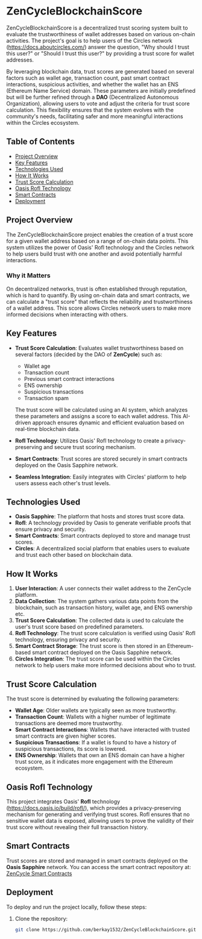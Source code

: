# ZenCycleBlockchainScore

ZenCycleBlockchainScore is a decentralized trust scoring system built to evaluate the trustworthiness of wallet addresses based on various on-chain activities. The project's goal is to help users of the Circles network (https://docs.aboutcircles.com/) answer the question, "Why should I trust this user?" or "Should I trust this user?" by providing a trust score for wallet addresses.

By leveraging blockchain data, trust scores are generated based on several factors such as wallet age, transaction count, past smart contract interactions, suspicious activities, and whether the wallet has an ENS (Ethereum Name Service) domain. These parameters are initially predefined but will be further refined through a **DAO** (Decentralized Autonomous Organization), allowing users to vote and adjust the criteria for trust score calculation. This flexibility ensures that the system evolves with the community's needs, facilitating safer and more meaningful interactions within the Circles ecosystem.

## Table of Contents

- [Project Overview](#project-overview)
- [Key Features](#key-features)
- [Technologies Used](#technologies-used)
- [How It Works](#how-it-works)
- [Trust Score Calculation](#trust-score-calculation)
- [Oasis Rofl Technology](#oasis-rofl-technology)
- [Smart Contracts](#smart-contracts)
- [Deployment](#deployment)


## Project Overview

The ZenCycleBlockchainScore project enables the creation of a trust score for a given wallet address based on a range of on-chain data points. This system utilizes the power of Oasis' Rofl technology and the Circles network to help users build trust with one another and avoid potentially harmful interactions.

### Why it Matters

On decentralized networks, trust is often established through reputation, which is hard to quantify. By using on-chain data and smart contracts, we can calculate a "trust score" that reflects the reliability and trustworthiness of a wallet address. This score allows Circles network users to make more informed decisions when interacting with others.

## Key Features

- **Trust Score Calculation**: Evaluates wallet trustworthiness based on several factors (decided by the DAO of **ZenCycle**) such as:
  - Wallet age
  - Transaction count
  - Previous smart contract interactions
  - ENS ownership
  - Suspicious transactions
  - Transaction spam

  The trust score will be calculated using an AI system, which analyzes these parameters and assigns a score to each wallet address. This AI-driven approach ensures dynamic and efficient evaluation based on real-time blockchain data.

- **Rofl Technology**: Utilizes Oasis' Rofl technology to create a privacy-preserving and secure trust scoring mechanism.
- **Smart Contracts**: Trust scores are stored securely in smart contracts deployed on the Oasis Sapphire network.
- **Seamless Integration**: Easily integrates with Circles' platform to help users assess each other's trust levels.

## Technologies Used

- **Oasis Sapphire**: The platform that hosts and stores trust score data.
- **Rofl**: A technology provided by Oasis to generate verifiable proofs that ensure privacy and security.
- **Smart Contracts**: Smart contracts deployed to store and manage trust scores.
- **Circles**: A decentralized social platform that enables users to evaluate and trust each other based on blockchain data.

## How It Works

1. **User Interaction**: A user connects their wallet address to the ZenCycle platform.
2. **Data Collection**: The system gathers various data points from the blockchain, such as transaction history, wallet age, and ENS ownership etc.
3. **Trust Score Calculation**: The collected data is used to calculate the user's trust score based on predefined parameters.
4. **Rofl Technology**: The trust score calculation is verified using Oasis' Rofl technology, ensuring privacy and security.
5. **Smart Contract Storage**: The trust score is then stored in an Ethereum-based smart contract deployed on the Oasis Sapphire network.
6. **Circles Integration**: The trust score can be used within the Circles network to help users make more informed decisions about who to trust.

## Trust Score Calculation

The trust score is determined by evaluating the following parameters:

- **Wallet Age**: Older wallets are typically seen as more trustworthy.
- **Transaction Count**: Wallets with a higher number of legitimate transactions are deemed more trustworthy.
- **Smart Contract Interactions**: Wallets that have interacted with trusted smart contracts are given higher scores.
- **Suspicious Transactions**: If a wallet is found to have a history of suspicious transactions, its score is lowered.
- **ENS Ownership**: Wallets that own an ENS domain can have a higher trust score, as it indicates more engagement with the Ethereum ecosystem.

## Oasis Rofl Technology

This project integrates Oasis' **Rofl** technology (https://docs.oasis.io/build/rofl/), which provides a privacy-preserving mechanism for generating and verifying trust scores. Rofl ensures that no sensitive wallet data is exposed, allowing users to prove the validity of their trust score without revealing their full transaction history.

## Smart Contracts

Trust scores are stored and managed in smart contracts deployed on the **Oasis Sapphire** network. You can access the smart contract repository at:  
[ZenCycle Smart Contracts](https://github.com/berkay1532/ZenCycle)

## Deployment

To deploy and run the project locally, follow these steps:

1. Clone the repository:
   ```bash
   git clone https://github.com/berkay1532/ZenCycleBlockchainScore.git
